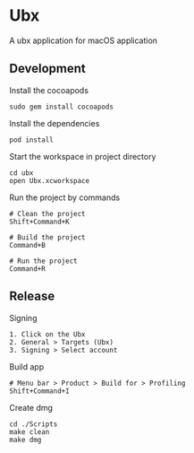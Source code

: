# Ubx

A ubx application for macOS application

## Development

Install the cocoapods

	sudo gem install cocoapods
	
Install the dependencies

	pod install
	
Start the workspace in project directory

	cd ubx
	open Ubx.xcworkspace
	
Run the project by commands

	# Clean the project
	Shift+Command+K
	
	# Build the project
	Command+B
	
	# Run the project
	Command+R

## Release

Signing

	1. Click on the Ubx
	2. General > Targets (Ubx)
	3. Signing > Select account

Build app

	# Menu bar > Product > Build for > Profiling
	Shift+Command+I
	
Create dmg

	cd ./Scripts
	make clean
	make dmg